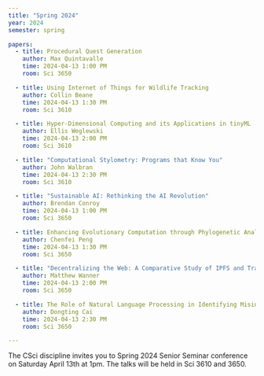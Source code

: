 ```yaml
---
title: "Spring 2024"
year: 2024
semester: spring

papers:
  - title: Procedural Quest Generation
    author: Max Quintavalle
    time: 2024-04-13 1:00 PM
    room: Sci 3650

  - title: Using Internet of Things for Wildlife Tracking
    author: Collin Beane
    time: 2024-04-13 1:30 PM
    room: Sci 3610

  - title: Hyper-Dimensional Computing and its Applications in tinyML
    author: Ellis Weglewski
    time: 2024-04-13 2:00 PM
    room: Sci 3610

  - title: "Computational Stylometry: Programs that Know You"
    author: John Walbran
    time: 2024-04-13 2:30 PM
    room: Sci 3610

  - title: "Sustainable AI: Rethinking the AI Revolution"
    author: Brendan Conroy
    time: 2024-04-13 1:00 PM
    room: Sci 3650

  - title: Enhancing Evolutionary Computation through Phylogenetic Analysis
    author: Chenfei Peng
    time: 2024-04-13 1:30 PM
    room: Sci 3650

  - title: "Decentralizing the Web: A Comparative Study of IPFS and Traditional Client-Server Models"
    author: Matthew Wanner
    time: 2024-04-13 2:00 PM
    room: Sci 3650

  - title: The Role of Natural Language Processing in Identifying Misinformation on Social Media
    author: Dongting Cai
    time: 2024-04-13 2:30 PM
    room: Sci 3650

---
```


The CSci discipline invites you to Spring 2024 Senior Seminar conference on
Saturday April 13th at 1pm.
The talks will be held in Sci 3610 and 3650.
 






